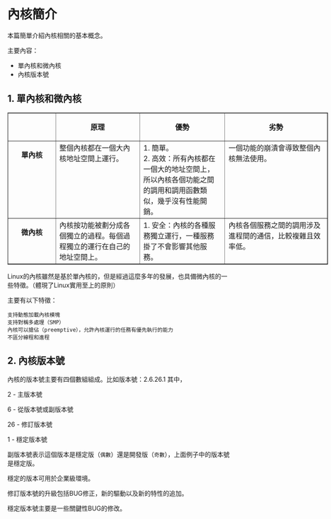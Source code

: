 # 內核簡介


本篇簡單介紹內核相關的基本概念。

主要內容：

- 單內核和微內核
- 內核版本號

## 1. 單內核和微內核

<table style="width: 725px;" border="1" cellspacing="0" cellpadding="2">
<tbody>
<tr>
<td align="middle" width="100">&nbsp;</td>
<td align="middle" width="191">
<p align="center"><strong>原理</strong></p>
</td>
<td align="middle" width="194">
<p align="center"><strong>優勢</strong></p>
</td>
<td align="middle" width="238">
<p align="center"><strong>劣勢</strong></p>
</td>
</tr>
<tr>
<td valign="top" width="100">
<p align="center"><strong>單內核</strong></p>
</td>
<td valign="top" width="191">整個內核都在一個大內核地址空間上運行。</td>
<td valign="top" width="194">1. 簡單。<br>2. 高效：所有內核都在一個大的地址空間上，所以內核各個功能之間的調用和調用函數類似，幾乎沒有性能開銷。</td>
<td valign="top" width="238">一個功能的崩潰會導致整個內核無法使用。</td>

</tr>
<tr>
<td valign="top" width="100">
<p align="center"><strong>微內核</strong></p>

</td>
<td valign="top" width="191">內核按功能被劃分成各個獨立的過程。每個過程獨立的運行在自己的地址空間上。</td>
<td valign="top" width="194">1. 安全：內核的各種服務獨立運行，一種服務掛了不會影響其他服務。</td>
<td valign="top" width="238">內核各個服務之間的調用涉及進程間的通信，比較複雜且效率低。</td>

</tr>

</tbody>

</table>


Linux的內核雖然是基於單內核的，但是經過這麼多年的發展，也具備微內核的一些特徵。（體現了Linux實用至上的原則）

主要有以下特徵：
```
支持動態加載內核模塊
支持對稱多處理（SMP）
內核可以搶佔（preemptive），允許內核運行的任務有優先執行的能力
不區分線程和進程
```
## 2. 內核版本號

內核的版本號主要有四個數組組成。比如版本號：2.6.26.1  其中，

2  - 主版本號

6  - 從版本號或副版本號

26 - 修訂版本號

1  - 穩定版本號

副版本號表示這個版本是穩定版（`偶數`）還是開發版（`奇數`），上面例子中的版本號是穩定版。

穩定的版本可用於企業級環境。

修訂版本號的升級包括BUG修正，新的驅動以及新的特性的追加。

穩定版本號主要是一些關鍵性BUG的修改。


